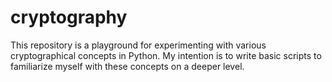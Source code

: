 # cryptography

This repository is a playground for experimenting with various cryptographical concepts in Python. My intention is to write basic scripts to familiarize myself with these concepts on a deeper level.